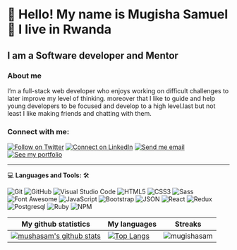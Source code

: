 # :handshake: Hello! My name is Mugisha Samuel  🙇 I live in Rwanda 

## I am a Software developer and Mentor
### About me
I’m a full-stack web developer who enjoys working on difficult challenges to later improve my level of thinking. moreover that I like to guide and help young developers to 
be focused and develop to a high level.last but not least I like making friends and chatting with them.


### Connect with me:

[![Follow on Twitter](https://img.shields.io/badge/--twitter?label=Twitter&logo=Twitter&style=social)](https://twitter.com/mugishasamuel42/) [![Connect on LinkedIn](https://img.shields.io/badge/--linkedin?label=LinkedIn&logo=LinkedIn&style=social)](https://www.linkedin.com/in/mugisha-samuel-55a905208/) [![Send me email](https://img.shields.io/badge/--gmail?label=Gmail&logo=Gmail&style=social)](mailto:mugishasamuel400@gmail.com) [![See my portfolio](https://img.shields.io/badge/--portfolio?label=Portfolio&logo=portfolio&style=social)](https://mugishasam123.github.io/desktop-vesrion-portfolio/)
___




  💻 **Languages and Tools:** 🛠️<br>

![Git](https://img.shields.io/badge/-Git-000000?style=flat&logo=git&logoColor=F05032&labelColor=ffffff)
![GitHub](https://img.shields.io/badge/-GitHub-000000?style=flat&logo=github&logoColor=000000&labelColor=ffffff)
![Visual Studio Code](https://img.shields.io/badge/-VSCode-000000?style=flat&logo=visual-studio-code&labelColor=007ACC)
![HTML5](https://img.shields.io/badge/-HTML5-000000?style=flat&logo=html5&logoColor=ffffff&labelColor=E34F26)
![CSS3](https://img.shields.io/badge/-CSS3-000000?style=flat&logo=css3&logoColor=ffffff&labelColor=1572B6) 
![Sass](https://img.shields.io/badge/-Sass-000000?style=flat&logo=sass&logoColor=ffffff&labelColor=%23CC6699)
![Font Awesome](https://img.shields.io/badge/-font%20awesome-000000?style=flat&logo=font-awesome&logoColor=339AF0&labelColor=ffffff)
![JavaScript](https://img.shields.io/badge/-JavaScript-000000?style=flat&logo=javascript)
![Bootstrap](https://img.shields.io/badge/-Bootstrap-000000?style=flat&logo=bootstrap&logoColor=ffffff&labelColor=563D7C)
![JSON](https://img.shields.io/badge/-JSON-000000?style=flat&logo=JSON&logoColor=000000&labelColor=ffffff)
![React](https://img.shields.io/badge/-React-000000?style=flat&logo=react)
![Redux](https://img.shields.io/badge/-Redux-000000?style=flat&logo=redux)
![Postgresql](https://img.shields.io/badge/-Postgresql-000000?style=flat&logo=postgresql)
![Ruby](https://img.shields.io/badge/-Ruby-000000?style=flat&logo=ruby)
![NPM](https://img.shields.io/badge/-npm-000000?style=flat&logo=npm&labelColor=ffffff)


|My github statistics|My languages|Streaks|
|-|-|-|
|[![mushasam's github stats](https://github-readme-stats.vercel.app/api?username=mugishasam123&show_icons=true&theme=dark&hide_title=true)](https://github.com/mugishasam123)|[![Top Langs](https://github-readme-stats.vercel.app/api/top-langs/?username=mugishasam123&show_icons=true&theme=dark&layout=compact&hide_title=true)](https://github.com/mugishasam123)|![mugishasam](https://github-readme-streak-stats.herokuapp.com/?user=mugishasam123&theme=dark)


